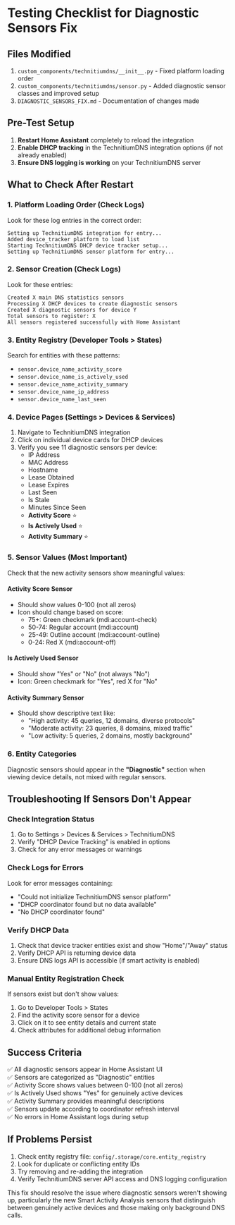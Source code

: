 # Testing Checklist for Diagnostic Sensors Fix

## Files Modified
1. `custom_components/technitiumdns/__init__.py` - Fixed platform loading order
2. `custom_components/technitiumdns/sensor.py` - Added diagnostic sensor classes and improved setup
3. `DIAGNOSTIC_SENSORS_FIX.md` - Documentation of changes made

## Pre-Test Setup
1. **Restart Home Assistant** completely to reload the integration
2. **Enable DHCP tracking** in the TechnitiumDNS integration options (if not already enabled)
3. **Ensure DNS logging is working** on your TechnitiumDNS server

## What to Check After Restart

### 1. Platform Loading Order (Check Logs)
Look for these log entries in the correct order:
```
Setting up TechnitiumDNS integration for entry...
Added device_tracker platform to load list
Starting TechnitiumDNS DHCP device tracker setup...
Setting up TechnitiumDNS sensor platform for entry...
```

### 2. Sensor Creation (Check Logs)
Look for these entries:
```
Created X main DNS statistics sensors
Processing X DHCP devices to create diagnostic sensors
Created X diagnostic sensors for device Y
Total sensors to register: X
All sensors registered successfully with Home Assistant
```

### 3. Entity Registry (Developer Tools > States)
Search for entities with these patterns:
- `sensor.device_name_activity_score`
- `sensor.device_name_is_actively_used`
- `sensor.device_name_activity_summary`
- `sensor.device_name_ip_address`
- `sensor.device_name_last_seen`

### 4. Device Pages (Settings > Devices & Services)
1. Navigate to TechnitiumDNS integration
2. Click on individual device cards for DHCP devices
3. Verify you see 11 diagnostic sensors per device:
   - IP Address
   - MAC Address  
   - Hostname
   - Lease Obtained
   - Lease Expires
   - Last Seen
   - Is Stale
   - Minutes Since Seen
   - **Activity Score** ⭐
   - **Is Actively Used** ⭐
   - **Activity Summary** ⭐

### 5. Sensor Values (Most Important)
Check that the new activity sensors show meaningful values:

#### Activity Score Sensor
- Should show values 0-100 (not all zeros)
- Icon should change based on score:
  - 75+: Green checkmark (mdi:account-check)
  - 50-74: Regular account (mdi:account)
  - 25-49: Outline account (mdi:account-outline)
  - 0-24: Red X (mdi:account-off)

#### Is Actively Used Sensor
- Should show "Yes" or "No" (not always "No")
- Icon: Green checkmark for "Yes", red X for "No"

#### Activity Summary Sensor
- Should show descriptive text like:
  - "High activity: 45 queries, 12 domains, diverse protocols"
  - "Moderate activity: 23 queries, 8 domains, mixed traffic"
  - "Low activity: 5 queries, 2 domains, mostly background"

### 6. Entity Categories
Diagnostic sensors should appear in the **"Diagnostic"** section when viewing device details, not mixed with regular sensors.

## Troubleshooting If Sensors Don't Appear

### Check Integration Status
1. Go to Settings > Devices & Services > TechnitiumDNS
2. Verify "DHCP Device Tracking" is enabled in options
3. Check for any error messages or warnings

### Check Logs for Errors
Look for error messages containing:
- "Could not initialize TechnitiumDNS sensor platform"
- "DHCP coordinator found but no data available"
- "No DHCP coordinator found"

### Verify DHCP Data
1. Check that device tracker entities exist and show "Home"/"Away" status
2. Verify DHCP API is returning device data
3. Ensure DNS logs API is accessible (if smart activity is enabled)

### Manual Entity Registration Check
If sensors exist but don't show values:
1. Go to Developer Tools > States
2. Find the activity score sensor for a device
3. Click on it to see entity details and current state
4. Check attributes for additional debug information

## Success Criteria
✅ All diagnostic sensors appear in Home Assistant UI  
✅ Sensors are categorized as "Diagnostic" entities  
✅ Activity Score shows values between 0-100 (not all zeros)  
✅ Is Actively Used shows "Yes" for genuinely active devices  
✅ Activity Summary provides meaningful descriptions  
✅ Sensors update according to coordinator refresh interval  
✅ No errors in Home Assistant logs during setup  

## If Problems Persist
1. Check entity registry file: `config/.storage/core.entity_registry`
2. Look for duplicate or conflicting entity IDs
3. Try removing and re-adding the integration
4. Verify TechnitiumDNS server API access and DNS logging configuration

This fix should resolve the issue where diagnostic sensors weren't showing up, particularly the new Smart Activity Analysis sensors that distinguish between genuinely active devices and those making only background DNS calls.
